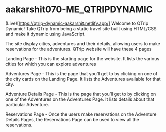 # aakarshit070-ME_QTRIPDYNAMIC
(Live)[https://qtrip-dynamic-aakarshit.netlify.app/]
Welcome to QTrip Dynamic! Take QTrip from being a static travel site built using HTML/CSS and make it dynamic using JavaScript. 

The site display cities, adventures and their details, allowing users to make reservations for the adventures. QTrip website will have these 4 pages

Landing Page - This is the starting page for the website. It lists the various cities for which you can explore adventures

Adventures Page - This is the page that you’ll get to by clicking on one of the city cards on the Landing Page. It lists the Adventures available for that city.

Adventure Details Page - This is the page that you’ll get to by clicking on one of the Adventures on the Adventures Page. It lists details about that particular Adventure.

Reservations Page - Once the users make reservations on the Adventure Details Pages, the Reservations Page can be used to view all the reservations.







